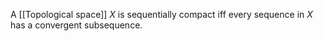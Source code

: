 A [[Topological space]] $X$ is sequentially compact iff every sequence in $X$ has a convergent subsequence.

